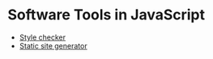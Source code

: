 # Software Tools in JavaScript

-   [Style checker](./style-checker.md)
-   [Static site generator](./static-site-generator.md)

